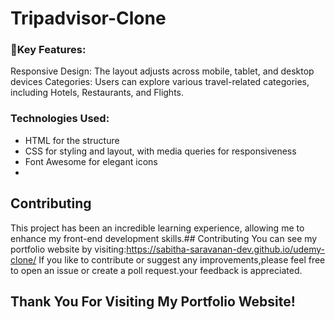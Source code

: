 # Tripadvisor-Clone

### 🚀Key Features:
Responsive Design: The layout adjusts across mobile, tablet, and desktop devices
Categories: Users can explore various travel-related categories, including Hotels, Restaurants, and Flights.


### Technologies Used:
- HTML for the structure
- CSS for styling and layout, with media queries for responsiveness
- Font Awesome for elegant icons
- 
## Contributing
This project has been an incredible learning experience, allowing me to enhance my front-end development skills.## Contributing
You can see my portfolio website by visiting:https://sabitha-saravanan-dev.github.io/udemy-clone/
If you like to contribute or suggest any improvements,please feel free to open an issue or create a poll request.your feedback is appreciated.

## Thank You For Visiting My Portfolio Website!
